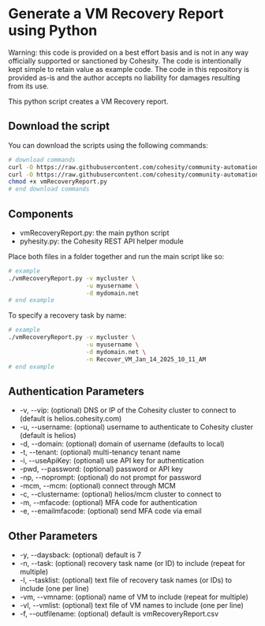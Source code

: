 # Generate a VM Recovery Report using Python

Warning: this code is provided on a best effort basis and is not in any way officially supported or sanctioned by Cohesity. The code is intentionally kept simple to retain value as example code. The code in this repository is provided as-is and the author accepts no liability for damages resulting from its use.

This python script creates a VM Recovery report.

## Download the script

You can download the scripts using the following commands:

```bash
# download commands
curl -O https://raw.githubusercontent.com/cohesity/community-automation-samples/main/reports/python/vmRecoveryReport/vmRecoveryReport.py
curl -O https://raw.githubusercontent.com/cohesity/community-automation-samples/main/python/pyhesity.py
chmod +x vmRecoveryReport.py
# end download commands
```

## Components

* vmRecoveryReport.py: the main python script
* pyhesity.py: the Cohesity REST API helper module

Place both files in a folder together and run the main script like so:

```bash
# example
./vmRecoveryReport.py -v mycluster \
                      -u myusername \
                      -d mydomain.net
# end example
```

To specify a recovery task by name:

```bash
# example
./vmRecoveryReport.py -v mycluster \
                      -u myusername \
                      -d mydomain.net \
                      -n Recover_VM_Jan_14_2025_10_11_AM
# end example
```

## Authentication Parameters

* -v, --vip: (optional) DNS or IP of the Cohesity cluster to connect to (default is helios.cohesity.com)
* -u, --username: (optional) username to authenticate to Cohesity cluster (default is helios)
* -d, --domain: (optional) domain of username (defaults to local)
* -t, --tenant: (optional) multi-tenancy tenant name
* -i, --useApiKey: (optional) use API key for authentication
* -pwd, --password: (optional) password or API key
* -np, --noprompt: (optional) do not prompt for password
* -mcm, --mcm: (optional) connect through MCM
* -c, --clustername: (optional) helios/mcm cluster to connect to
* -m, --mfacode: (optional) MFA code for authentication
* -e, --emailmfacode: (optional) send MFA code via email

## Other Parameters

* -y, --daysback: (optional) default is 7
* -n, --task: (optional) recovery task name (or ID) to include (repeat for multiple)
* -l, --tasklist: (optional) text file of recovery task names (or IDs) to include (one per line)
* -vm, --vmname: (optional) name of VM to include (repeat for multiple)
* -vl, --vmlist: (optional) text file of VM names to include (one per line)
* -f, --outfilename: (optional) default is vmRecoveryReport.csv
